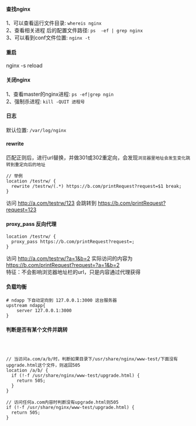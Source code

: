 
#### 查找nginx
1、可以查看运行文件目录: `whereis nginx`   
2、查看相关进程 后的配置文件路径: `ps  -ef | grep nginx`  
3、可以看到conf文件位置: `nginx -t` 

#### 重启
nginx -s reload

#### 关闭nginx
1、查看master的nginx进程: `ps -ef|grep ngin`  
2、强制杀进程: `kill -QUIT 进程号`  

#### 日志
默认位置: `/var/log/nginx`


#### rewrite
匹配正则后，进行url替换，并做301或302重定向，会发现`浏览器里地址会发生变化跳转到重定向后的地址`

```nginx
// 举例
location /testrw/ {
  rewrite /testrw/(.*) https://b.com/printRequest?request=$1 break;
}
```
访问 http://a.com/testrw/123 会跳转到 https://b.com/printRequest?request=123

#### proxy_pass 反向代理

```nginx
location /testrw/ {
  proxy_pass https://b.com/printRequest?request=;
}
```
访问 http://a.com/testrw/?a=1&b=2 实际访问的内容为 https://b.com/printRequest?request=?a=1&b=2  
特征：不会影响浏览器地址栏的url，只是内容通过代理获得


#### 负载均衡
```nginx
# ndapp 下自动定向到 127.0.0.1:3000 这台服务器
upstream ndapp{
    server 127.0.0.1:3000
}
```

#### 判断是否有某个文件并跳转
```nginx



// 当访问a.com/a/b/时，判断如果目录下/usr/share/nginx/www-test/下面没有upgrade.html这个文件，则返回505
location /a/b/ {
  if (!-f /usr/share/nginx/www-test/upgrade.html) {
    return 505;
  }
}

// 访问任何a.com内容时判断没有upgrade.html则505
if (!-f /usr/share/nginx/www-test/upgrade.html) {
  return 505;
}

```